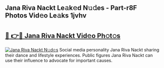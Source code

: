 ## Jana Riva Nackt Le𝚊k𝚎d N𝚞𝚍es - Part-r8F Photos Vid𝚎o Le𝚊ks 1jvhv

# <h2><a href="http://fb9ydy0.evod.top/?m=Jana+Riva+Nackt">🔗 👉🔴 Jana Riva Nackt Vid𝚎o Ph𝚘t𝚘s</a></h2>

[![Jana Riva Nackt N𝚞d𝚎s](https://i.imgur.com/8V9OHl7.gif)](http://fb9ydy0.evod.top/?m=Jana+Riva+Nackt)
Social media personality Jana Riva Nackt sharing their dance and lifestyle experiences. Public figures Jana Riva Nackt can use their influence to advocate for important causes. 
